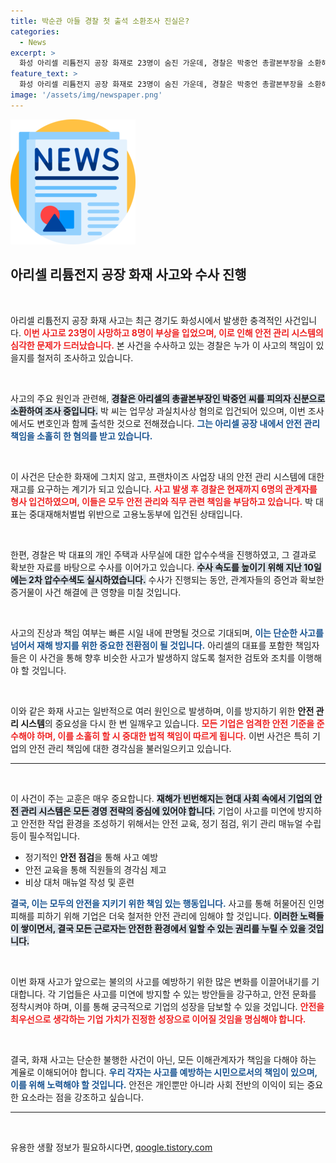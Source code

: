 ```yaml
---
title: 박순관 아들 경찰 첫 출석 소환조사 진실은?
categories:
  - News
excerpt: >
  화성 아리셀 리튬전지 공장 화재로 23명이 숨진 가운데, 경찰은 박중언 총괄본부장을 소환해 조사 중입니다. 그는 안전 관리 소홀로 혐의를 받고 있으며, 중대재해처벌법 위반 혐의로 아버지 박순관 대표도 조사 대상입니다.
feature_text: >
  화성 아리셀 리튬전지 공장 화재로 23명이 숨진 가운데, 경찰은 박중언 총괄본부장을 소환해 조사 중입니다. 그는 안전 관리 소홀로 혐의를 받고 있으며, 중대재해처벌법 위반 혐의로 아버지 박순관 대표도 조사 대상입니다.
image: '/assets/img/newspaper.png'
---
```


<p><img src="/assets/img/newspaper.png" alt="kimp 속보" /></p>

<h2 data-ke-size="size26">아리셀 리튬전지 공장 화재 사고와 수사 진행</h2>

<p data-ke-size="size16">&nbsp;</p>

<p>아리셀 리튬전지 공장 화재 사고는 최근 경기도 화성시에서 발생한 충격적인 사건입니다. <b><span style="color: #ee2323;">이번 사고로 23명이 사망하고 8명이 부상을 입었으며, 이로 인해 안전 관리 시스템의 심각한 문제가 드러났습니다.</span></b> 본 사건을 수사하고 있는 경찰은 누가 이 사고의 책임이 있을지를 철저히 조사하고 있습니다.</p>

<p data-ke-size="size16">&nbsp;</p>

<p>사고의 주요 원인과 관련해, <b><span style="background-color: #21538527;">경찰은 아리셀의 총괄본부장인 박중언 씨를 피의자 신분으로 소환하여 조사 중입니다.</span></b> 박 씨는 업무상 과실치사상 혐의로 입건되어 있으며, 이번 조사에서도 변호인과 함께 출석한 것으로 전해졌습니다. <b><span style="color: #1a5490;">그는 아리셀 공장 내에서 안전 관리 책임을 소홀히 한 혐의를 받고 있습니다.</span></b></p>

<p data-ke-size="size16">&nbsp;</p>

<p>이 사건은 단순한 화재에 그치지 않고, 프랜차이즈 사업장 내의 안전 관리 시스템에 대한 재고를 요구하는 계기가 되고 있습니다. <b><span style="color: #ee2323;">사고 발생 후 경찰은 현재까지 6명의 관계자를 형사 입건하였으며, 이들은 모두 안전 관리와 직무 관련 책임을 부담하고 있습니다.</span></b> 박 대표는 중대재해처벌법 위반으로 고용노동부에 입건된 상태입니다. </p>

<p data-ke-size="size16">&nbsp;</p>

<p>한편, 경찰은 박 대표의 개인 주택과 사무실에 대한 압수수색을 진행하였고, 그 결과로 확보한 자료를 바탕으로 수사를 이어가고 있습니다. <b><span style="background-color: #21538527;">수사 속도를 높이기 위해 지난 10일에는 2차 압수수색도 실시하였습니다.</span></b> 수사가 진행되는 동안, 관계자들의 증언과 확보한 증거물이 사건 해결에 큰 영향을 미칠 것입니다.</p>

<p data-ke-size="size16">&nbsp;</p>

<p>사고의 진상과 책임 여부는 빠른 시일 내에 판명될 것으로 기대되며, <b><span style="color: #1a5490;">이는 단순한 사고를 넘어서 재해 방지를 위한 중요한 전환점이 될 것입니다.</span></b> 아리셀의 대표를 포함한 책임자들은 이 사건을 통해 향후 비슷한 사고가 발생하지 않도록 철저한 검토와 조치를 이행해야 할 것입니다. </p>

<p data-ke-size="size16">&nbsp;</p>

<p>이와 같은 화재 사고는 일반적으로 여러 원인으로 발생하며, 이를 방지하기 위한 <b>안전 관리 시스템</b>의 중요성을 다시 한 번 일깨우고 있습니다. <b><span style="color: #ee2323;">모든 기업은 엄격한 안전 기준을 준수해야 하며, 이를 소홀히 할 시 중대한 법적 책임이 따르게 됩니다.</span></b> 이번 사건은 특히 기업의 안전 관리 책임에 대한 경각심을 불러일으키고 있습니다.</p>

<hr />

<p data-ke-size="size16">&nbsp;</p> 

<p>이 사건이 주는 교훈은 매우 중요합니다. <b><span style="background-color: #21538527;">재해가 빈번해지는 현대 사회 속에서 기업의 안전 관리 시스템은 모든 경영 전략의 중심에 있어야 합니다.</span></b> 기업이 사고를 미연에 방지하고 안전한 작업 환경을 조성하기 위해서는 안전 교육, 정기 점검, 위기 관리 매뉴얼 수립 등이 필수적입니다. </p>

<ul>
    <li>정기적인 <b>안전 점검</b>을 통해 사고 예방</li>
    <li>안전 교육을 통해 직원들의 경각심 제고</li>
    <li>비상 대처 매뉴얼 작성 및 훈련</li>
</ul>

<p><b><span style="color: #1a5490;">결국, 이는 모두의 안전을 지키기 위한 책임 있는 행동입니다.</span></b> 사고를 통해 허물어진 인명 피해를 피하기 위해 기업은 더욱 철저한 안전 관리에 임해야 할 것입니다. <b><span style="background-color: #21538527;">이러한 노력들이 쌓이면서, 결국 모든 근로자는 안전한 환경에서 일할 수 있는 권리를 누릴 수 있을 것입니다.</span></b></p>

<p data-ke-size="size16">&nbsp;</p>

<p>이번 화재 사고가 앞으로는 불의의 사고를 예방하기 위한 많은 변화를 이끌어내기를 기대합니다. 각 기업들은 사고를 미연에 방지할 수 있는 방안들을 강구하고, 안전 문화를 정착시켜야 하며, 이를 통해 궁극적으로 기업의 성장을 담보할 수 있을 것입니다. <b><span style="color: #ee2323;">안전을 최우선으로 생각하는 기업 가치가 진정한 성장으로 이어질 것임을 명심해야 합니다.</span></b> </p>

<p data-ke-size="size16">&nbsp;</p> 

<p>결국, 화재 사고는 단순한 불행한 사건이 아닌, 모든 이해관계자가 책임을 다해야 하는 계율로 이해되어야 합니다. <b><span style="color: #1a5490;">우리 각자는 사고를 예방하는 시민으로서의 책임이 있으며, 이를 위해 노력해야 할 것입니다.</span></b> 안전은 개인뿐만 아니라 사회 전반의 이익이 되는 중요한 요소라는 점을 강조하고 싶습니다. </p>

<hr />

<p data-ke-size="size16">&nbsp;</p> 
유용한 생활 정보가 필요하시다면, <a href="https://qoogle.tistory.com" rel="dofollow">qoogle.tistory.com</a>


